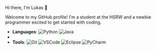 Hi there, I'm Lukas 👋

Welcome to my GitHub profile! I'm a student at the HSRW and a newbie programmer excited to get started with coding.

- **Languages**: ![Python](https://img.shields.io/badge/-Python-3776AB?style=flat&logo=python&logoColor=white) ![Java](https://img.shields.io/badge/-Java-007396?style=flat&logo=java&logoColor=white)
- 
- **Tools**: ![Git](https://img.shields.io/badge/-Git-F05032?style=flat&logo=git&logoColor=white) ![VSCode](https://img.shields.io/badge/-VSCode-007ACC?style=flat&logo=visual-studio-code&logoColor=white) ![Eclipse](https://img.shields.io/badge/-Eclipse-2C2255?style=flat&logo=eclipse&logoColor=white) ![PyCharm](https://img.shields.io/badge/-PyCharm-000000?style=flat&logo=pycharm&logoColor=white)


